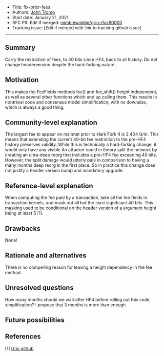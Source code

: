 - Title: fix-prior-fees
- Authors: [John Tromp](mailto:john.tromp@gmail.com)
- Start date: January 21, 2021
- RFC PR: Edit if merged: [mimblewimble/grin-rfcs#0000](https://github.com/mimblewimble/grin-rfcs/pull/0000)
- Tracking issue: [Edit if merged with link to tracking github issue]

---

## Summary
[summary]: #summary

Carry the restriction of fees, to 40 bits since HF4, back to all history.
Do not change headerversion despite the hard-forking nature.

## Motivation
[motivation]: #motivation

This makes the FeeFields methods fee() and fee\_shift() height independent,
as well as several other functions which end up calling them.
This results in nontrivial code and consensus model simplification,
with no downsise, which is always a good thing.

## Community-level explanation
[community-level-explanation]: #community-level-explanation

The largest fee to appear on mainnet prior to Hark Fork 4 is 2.404 Grin. This means that extending the current 40-bit fee restriction to the pre-HF4 history preserves validity.
While this is technically a hard-forking change, it would only have any visible
An attacker could in theory split the network by creating an ultra-deep reorg that includes
a pre-HF4 fee exceeding 40 bits. However, the split damage would utterly pale in comparison to having a many months deep reorg in the first place.
So in practice this change does not justify a header version bump and mandatory upgrade.

## Reference-level explanation
[reference-level-explanation]: #reference-level-explanation

When computing the fee paid by a transaction, take all the fee fields in transaction kernels, and  mask out all but the least significant 40 bits.
This masking used to be conditional on the header version of a argument height being at least 5 [1].

## Drawbacks
[drawbacks]: #drawbacks

None!

## Rationale and alternatives
[rationale-and-alternatives]: #rationale-and-alternatives

There is no compelling reason for leaving a height dependency in the fee method.

## Unresolved questions
[unresolved-questions]: #unresolved-questions

How many months should we wait after HF4 before rolling out this code simplification?
I propose that 3 months is more than enough.

## Future possibilities
[future-possibilities]: #future-possibilities

## References
[references]: #references

[1] [Grin github](https://github.com/mimblewimble/grin/blob/acba73bf40242f963d8ea1e7128dfdfde6fb8853/core/src/core/transaction.rs#L181-L188)
